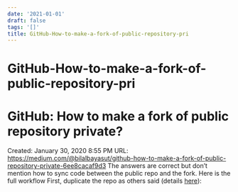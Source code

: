 ```yaml
---
date: '2021-01-01'
draft: false
tags: '[]'
title: GitHub-How-to-make-a-fork-of-public-repository-pri
---
```


# GitHub-How-to-make-a-fork-of-public-repository-pri

# GitHub: How to make a fork of public repository private?
Created: January 30, 2020 8:55 PM
URL: https://medium.com/@bilalbayasut/github-how-to-make-a-fork-of-public-repository-private-6ee8cacaf9d3
The answers are correct but don’t mention how to sync code between the public repo and the fork.
Here is the full workflow
First, duplicate the repo as others said (details [here](https://help.github.com/articles/duplicating-a-repository/)):
